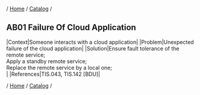 / [Home](/acctp/) / [Catalog](/acctp/catalog.html) /

## AB01 Failure Of Cloud Application

|Context|Someone interacts with a cloud application|
|Problem|Unexpected failure of the cloud application|
|Solution|Ensure fault tolerance of the remote service;<br /> Apply a standby remote service;<br /> Replace the remote service by a local one;<br />|
|References|TIS.043, TIS.142 [BDU]|

/ [Home](/acctp/) / [Catalog](/acctp/catalog.html) /
